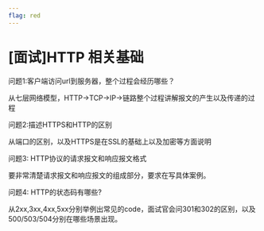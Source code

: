 ```yaml
---
flag: red
---
```



# [面试]HTTP 相关基础


问题1:客户端访问url到服务器，整个过程会经历哪些？

从七层网络模型，HTTP->TCP->IP->链路整个过程讲解报文的产生以及传递的过程

问题2:描述HTTPS和HTTP的区别

从端口的区别，以及HTTPS是在SSL的基础上以及加密等方面说明

问题3: HTTP协议的请求报文和响应报文格式

要非常清楚请求报文和响应报文的组成部分，要求在写具体案例。

问题4: HTTP的状态码有哪些?

从2xx,3xx,4xx,5xx分别举例出常见的code，面试官会问301和302的区别，以及500/503/504分别在哪些场景出现。
